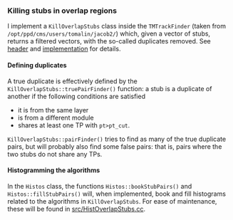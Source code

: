 ### Killing stubs in overlap regions

I implement a `KillOverlapStubs` class inside the `TMTrackFinder` (taken from `/opt/ppd/cms/users/tomalin/jacob2/`) which, given a vector of stubs, returns a filtered vectors, with the so-called duplicates removed. See [header](interface/KillOverlapStubs.h) and [implementation](src/KillOverlapStubs.cc) for details.


#### Defining duplicates

A true duplicate is effectively defined by the `KillOverlapStubs::truePairFinder()` function: a stub is a duplicate of another if the following conditions are satisfied

- it is from the same layer
- is from a different module
- shares at least one TP with `pt>pt_cut`.

`KillOverlapStubs::pairFinder()` tries to find as many of the true duplicate pairs, but will probably also find some false pairs: that is, pairs where the two stubs do not share any TPs.


#### Histogramming the algorithms

In the `Histos` class, the functions `Histos::bookStubPairs()` and `Histos::fillStubPairs()` will, when implemented, book and fill histograms related to the algorithms in `KillOverlapStubs`. For ease of maintenance, these will be found in [src/HistOverlapStubs.cc](src/HistOverlapStubs.cc).
